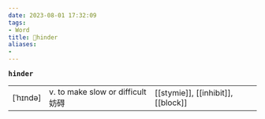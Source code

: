 ```yaml
---
date: 2023-08-01 17:32:09
tags: 
- Word
title: 📖hinder
aliases: 
- 
---
```


<pre><strong>hinder</strong></pre>
|   |   |   |
|---|---|---|
|[ˈhɪndə]|v. to make slow or difficult 妨碍|[[stymie]], [[inhibit]], [[block]]|